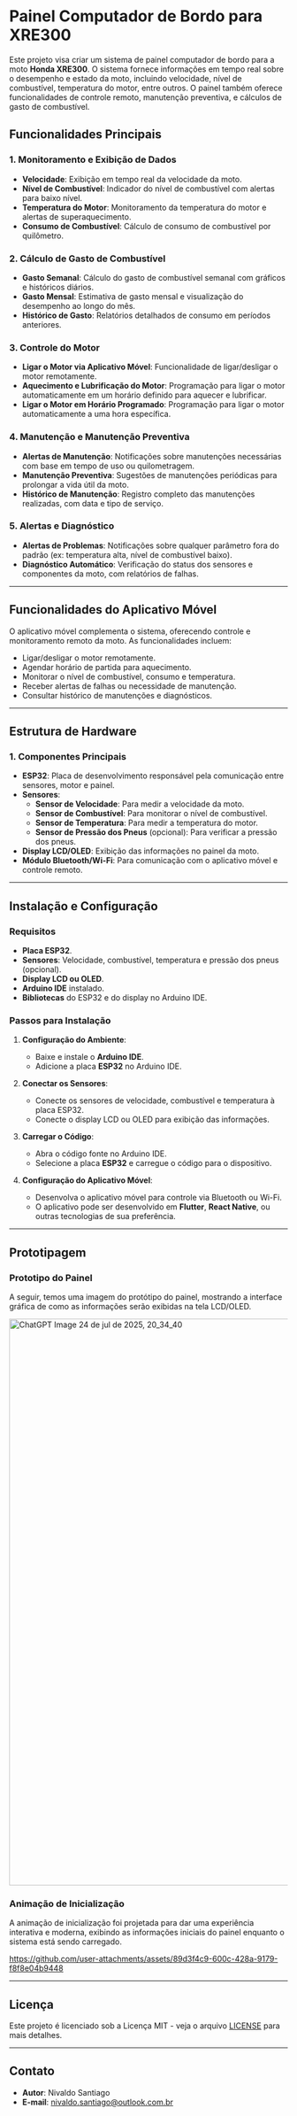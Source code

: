 # **Painel Computador de Bordo para XRE300**

Este projeto visa criar um sistema de painel computador de bordo para a moto **Honda XRE300**. O sistema fornece informações em tempo real sobre o desempenho e estado da moto, incluindo velocidade, nível de combustível, temperatura do motor, entre outros. O painel também oferece funcionalidades de controle remoto, manutenção preventiva, e cálculos de gasto de combustível.

## **Funcionalidades Principais**

### **1. Monitoramento e Exibição de Dados**
- **Velocidade**: Exibição em tempo real da velocidade da moto.
- **Nível de Combustível**: Indicador do nível de combustível com alertas para baixo nível.
- **Temperatura do Motor**: Monitoramento da temperatura do motor e alertas de superaquecimento.
- **Consumo de Combustível**: Cálculo de consumo de combustível por quilômetro.

### **2. Cálculo de Gasto de Combustível**
- **Gasto Semanal**: Cálculo do gasto de combustível semanal com gráficos e históricos diários.
- **Gasto Mensal**: Estimativa de gasto mensal e visualização do desempenho ao longo do mês.
- **Histórico de Gasto**: Relatórios detalhados de consumo em períodos anteriores.

### **3. Controle do Motor**
- **Ligar o Motor via Aplicativo Móvel**: Funcionalidade de ligar/desligar o motor remotamente.
- **Aquecimento e Lubrificação do Motor**: Programação para ligar o motor automaticamente em um horário definido para aquecer e lubrificar.
- **Ligar o Motor em Horário Programado**: Programação para ligar o motor automaticamente a uma hora específica.

### **4. Manutenção e Manutenção Preventiva**
- **Alertas de Manutenção**: Notificações sobre manutenções necessárias com base em tempo de uso ou quilometragem.
- **Manutenção Preventiva**: Sugestões de manutenções periódicas para prolongar a vida útil da moto.
- **Histórico de Manutenção**: Registro completo das manutenções realizadas, com data e tipo de serviço.

### **5. Alertas e Diagnóstico**
- **Alertas de Problemas**: Notificações sobre qualquer parâmetro fora do padrão (ex: temperatura alta, nível de combustível baixo).
- **Diagnóstico Automático**: Verificação do status dos sensores e componentes da moto, com relatórios de falhas.

---

## **Funcionalidades do Aplicativo Móvel**
O aplicativo móvel complementa o sistema, oferecendo controle e monitoramento remoto da moto. As funcionalidades incluem:
- Ligar/desligar o motor remotamente.
- Agendar horário de partida para aquecimento.
- Monitorar o nível de combustível, consumo e temperatura.
- Receber alertas de falhas ou necessidade de manutenção.
- Consultar histórico de manutenções e diagnósticos.

---

## **Estrutura de Hardware**

### **1. Componentes Principais**
- **ESP32**: Placa de desenvolvimento responsável pela comunicação entre sensores, motor e painel.
- **Sensores**:
  - **Sensor de Velocidade**: Para medir a velocidade da moto.
  - **Sensor de Combustível**: Para monitorar o nível de combustível.
  - **Sensor de Temperatura**: Para medir a temperatura do motor.
  - **Sensor de Pressão dos Pneus** (opcional): Para verificar a pressão dos pneus.
- **Display LCD/OLED**: Exibição das informações no painel da moto.
- **Módulo Bluetooth/Wi-Fi**: Para comunicação com o aplicativo móvel e controle remoto.

---

## **Instalação e Configuração**

### **Requisitos**
- **Placa ESP32**.
- **Sensores**: Velocidade, combustível, temperatura e pressão dos pneus (opcional).
- **Display LCD ou OLED**.
- **Arduino IDE** instalado.
- **Bibliotecas** do ESP32 e do display no Arduino IDE.

### **Passos para Instalação**
1. **Configuração do Ambiente**:
   - Baixe e instale o **Arduino IDE**.
   - Adicione a placa **ESP32** no Arduino IDE.
   
2. **Conectar os Sensores**:
   - Conecte os sensores de velocidade, combustível e temperatura à placa ESP32.
   - Conecte o display LCD ou OLED para exibição das informações.

3. **Carregar o Código**:
   - Abra o código fonte no Arduino IDE.
   - Selecione a placa **ESP32** e carregue o código para o dispositivo.

4. **Configuração do Aplicativo Móvel**:
   - Desenvolva o aplicativo móvel para controle via Bluetooth ou Wi-Fi.
   - O aplicativo pode ser desenvolvido em **Flutter**, **React Native**, ou outras tecnologias de sua preferência.

---

## **Prototipagem**

### **Prototipo do Painel**
A seguir, temos uma imagem do protótipo do painel, mostrando a interface gráfica de como as informações serão exibidas na tela LCD/OLED.

<img width="1024" height="1024" alt="ChatGPT Image 24 de jul  de 2025, 20_34_40" src="https://github.com/user-attachments/assets/866eb16e-b81e-45d4-badd-a875aa2d9204" />


### **Animação de Inicialização**
A animação de inicialização foi projetada para dar uma experiência interativa e moderna, exibindo as informações iniciais do painel enquanto o sistema está sendo carregado.




https://github.com/user-attachments/assets/89d3f4c9-600c-428a-9179-f8f8e04b9448



---

## **Licença**

Este projeto é licenciado sob a Licença MIT - veja o arquivo [LICENSE](LICENSE) para mais detalhes.

---

## **Contato**

- **Autor**: Nivaldo Santiago
- **E-mail**: nivaldo.santiago@outlook.com.br
